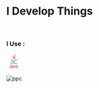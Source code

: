 <h1>
I Develop Things
</h1>
<img src="https://komarev.com/ghpvc/?username=0x7DB&style=flat-square&color=blue" alt=""/>




### I Use :
<div>
  <img src="https://github.com/devicons/devicon/blob/master/icons/java/java-original-wordmark.svg" title="Java" alt="Java" width="40" height="40"/>&nbsp;
  
  <img src="https://upload.wikimedia.org/wikipedia/commons/thumb/b/bc/PowerPC_logo.svg/2560px-PowerPC_logo.svg.png" title="PowerPC" alt="ppc" width="115" height="30"/>&nbsp;
</div>

